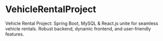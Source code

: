 # VehicleRentalProject
Vehicle Rental Project: Spring Boot, MySQL &amp; React.js unite for seamless vehicle rentals. Robust backend, dynamic frontend, and user-friendly features.
